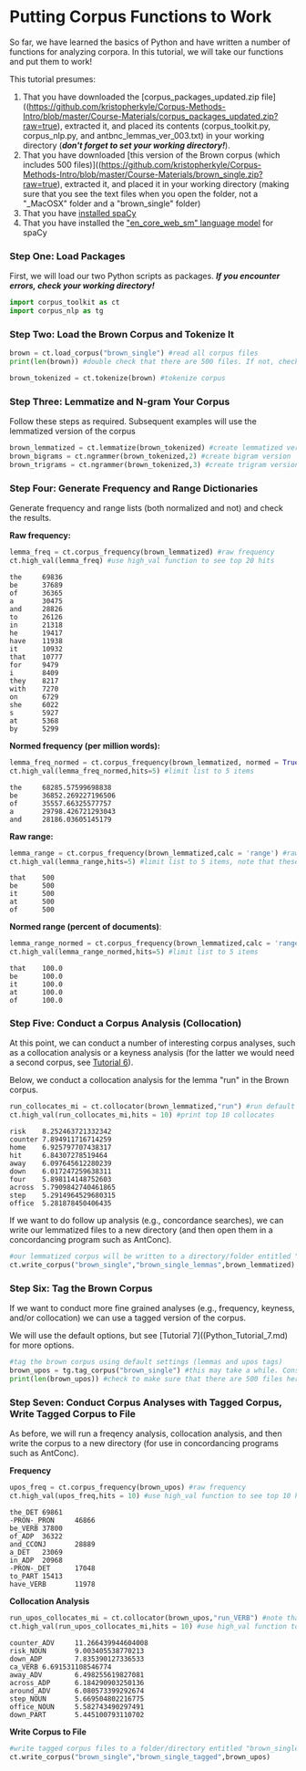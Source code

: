 # Putting Corpus Functions to Work

So far, we have learned the basics of Python and have written a number of functions for analyzing corpora. In this tutorial, we will take our functions and put them to work!

This tutorial presumes:
1. That you have downloaded the [corpus_packages_updated.zip file]((https://github.com/kristopherkyle/Corpus-Methods-Intro/blob/master/Course-Materials/corpus_packages_updated.zip?raw=true), extracted it, and placed its contents (corpus_toolkit.py, corpus_nlp.py, and antbnc_lemmas_ver_003.txt) in your working directory (**_don't forget to set your working directory!_**).
2. That you have downloaded [this version of the Brown corpus (which includes 500 files)]((https://github.com/kristopherkyle/Corpus-Methods-Intro/blob/master/Course-Materials/brown_single.zip?raw=true), extracted it, and placed it in your working directory (making sure that you see the text files when you open the folder, not a "_MacOSX" folder and a "brown_single" folder)
3. That you have [installed spaCy](https://spacy.io/usage)
4. That you have installed the ["en_core_web_sm" language model](https://spacy.io/usage/models) for spaCy

### Step One: Load Packages
First, we will load our two Python scripts as packages. **_If you encounter errors, check your working directory!_**

```python
import corpus_toolkit as ct
import corpus_nlp as tg
```

### Step Two: Load the Brown Corpus and Tokenize It

```python
brown = ct.load_corpus("brown_single") #read all corpus files
print(len(brown)) #double check that there are 500 files. If not, check your directory (see point 2 above) and check your directory name

brown_tokenized = ct.tokenize(brown) #tokenize corpus
```
### Step Three: Lemmatize and N-gram Your Corpus
Follow these steps as required. Subsequent examples will use the lemmatized version of the corpus
```python
brown_lemmatized = ct.lemmatize(brown_tokenized) #create lemmatized version of the text
brown_bigrams = ct.ngrammer(brown_tokenized,2) #create bigram version
brown_trigrams = ct.ngrammer(brown_tokenized,3) #create trigram version

```
### Step Four: Generate Frequency and Range Dictionaries
Generate frequency and range lists (both normalized and not) and check the results.

__Raw frequency:__
```python
lemma_freq = ct.corpus_frequency(brown_lemmatized) #raw frequency
ct.high_val(lemma_freq) #use high_val function to see top 20 hits
```
```
the     69836
be      37689
of      36365
a       30475
and     28826
to      26126
in      21318
he      19417
have    11938
it      10932
that    10777
for     9479
i       8409
they    8217
with    7270
on      6729
she     6022
s       5927
at      5368
by      5299
```
__Normed frequency (per million words):__
```python
lemma_freq_normed = ct.corpus_frequency(brown_lemmatized, normed = True) #raw frequency
ct.high_val(lemma_freq_normed,hits=5) #limit list to 5 items
```
```
the     68285.57599698838
be      36852.269227196506
of      35557.66325577757
a       29798.426721293043
and     28186.03605145179
```
__Raw range:__
```python
lemma_range = ct.corpus_frequency(brown_lemmatized,calc = 'range') #raw frequency
ct.high_val(lemma_range,hits=5) #limit list to 5 items, note that these items occur in all 500 texts
```
```
that    500
be      500
it      500
at      500
of      500
```
__Normed range (percent of documents)__:
```python
lemma_range_normed = ct.corpus_frequency(brown_lemmatized,calc = 'range', normed = True) #raw frequency
ct.high_val(lemma_range_normed,hits=5) #limit list to 5 items
```
```
that    100.0
be      100.0
it      100.0
at      100.0
of      100.0
```
### Step Five: Conduct a Corpus Analysis (Collocation)
At this point, we can conduct a number of interesting corpus analyses, such as a collocation analysis or a keyness analysis (for the latter we would need a second corpus, see [Tutorial 6](Python_Tutorial_6.md)).

Below, we conduct a collocation analysis for the lemma "run" in the Brown corpus.

```python
run_collocates_mi = ct.collocator(brown_lemmatized,"run") #run default collocate analysis
ct.high_val(run_collocates_mi,hits = 10) #print top 10 collocates

```

```
risk    8.252463721332342
counter 7.894911716714259
home    6.925797707438317
hit     6.84307278519464
away    6.097645612280239
down    6.017247259638311
four    5.898114148752603
across  5.7909842740461865
step    5.2914964529680315
office  5.281878450406435
```

If we want to do follow up analysis (e.g., concordance searches), we can write our lemmatized files to a new directory (and then open them in a concordancing program such as AntConc).

```python
#our lemmatized corpus will be written to a directory/folder entitled "brown_single_lemmas" in our working directory
ct.write_corpus("brown_single","brown_single_lemmas",brown_lemmatized)
```

### Step Six: Tag the Brown Corpus

If we want to conduct more fine grained analyses (e.g., frequency, keyness, and/or collocation) we can use a tagged version of the corpus.

We will use the default options, but see [Tutorial 7]((Python_Tutorial_7.md) for more options.

```python
#tag the brown corpus using default settings (lemmas and upos tags)
brown_upos = tg.tag_corpus("brown_single") #this may take a while. Consider getting some coffee!
print(len(brown_upos)) #check to make sure that there are 500 files here! Otherwise, there is a problem with your directory name OR your working directory!
```

### Step Seven: Conduct Corpus Analyses with Tagged Corpus, Write Tagged Corpus to File

As before, we will run a freqency analysis, collocation analysis, and then write the corpus to a new directory (for use in concordancing programs such as AntConc).

__Frequency__
```python
upos_freq = ct.corpus_frequency(brown_upos) #raw frequency
ct.high_val(upos_freq,hits = 10) #use high_val function to see top 10 hits
```

```
the_DET 69861
-PRON-_PRON     46866
be_VERB 37800
of_ADP  36322
and_CCONJ       28889
a_DET   23069
in_ADP  20968
-PRON-_DET      17048
to_PART 15413
have_VERB       11978
```

__Collocation Analysis__
```python
run_upos_collocates_mi = ct.collocator(brown_upos,"run_VERB") #note that we have to include the appropriate tag in our search
ct.high_val(run_upos_collocates_mi,hits = 10) #use high_val function to see top 10 hits

```

```
counter_ADV     11.266439944604008
risk_NOUN       9.003405538770213
down_ADP        7.835390127336533
ca_VERB 6.691531108546774
away_ADV        6.498255619827081
across_ADP      6.184290903250136
around_ADV      6.080573399292674
step_NOUN       5.669504802216775
office_NOUN     5.582743490297491
down_PART       5.445100793110702
```

__Write Corpus to File__
```python
#write tagged corpus files to a folder/directory entitled "brown_single_tagged"
ct.write_corpus("brown_single","brown_single_tagged",brown_upos)
```
